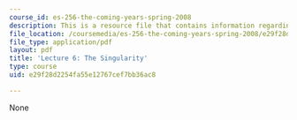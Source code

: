 ```yaml
---
course_id: es-256-the-coming-years-spring-2008
description: This is a resource file that contains information regarding lecture 6.
file_location: /coursemedia/es-256-the-coming-years-spring-2008/e29f28d2254fa55e12767cef7bb36ac8_MITES_256S08_Lec06.pdf
file_type: application/pdf
layout: pdf
title: 'Lecture 6: The Singularity'
type: course
uid: e29f28d2254fa55e12767cef7bb36ac8

---
```

None